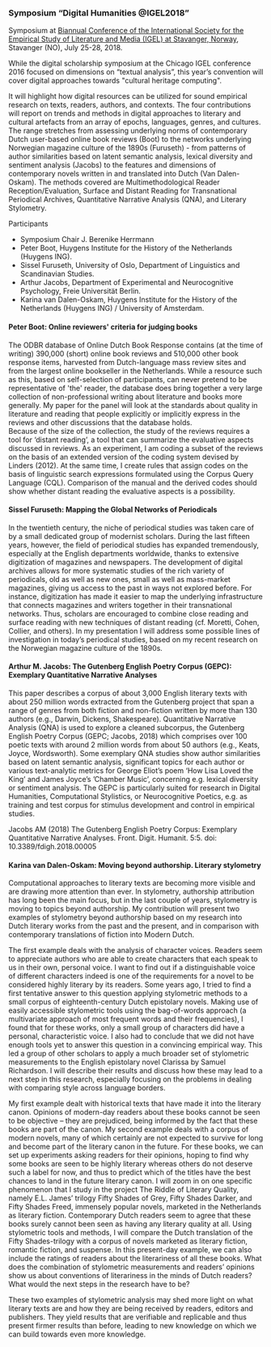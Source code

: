### Symposium “Digital Humanities @IGEL2018”

Symposium at <a href="http://igel2018.no/">Biannual Conference of the International Society for the Empirical Study of Literature and Media (IGEL) at Stavanger, Norway</a>,  Stavanger (NO), July 25-28, 2018.

While the digital scholarship symposium at the Chicago IGEL conference 2016 focused on dimensions on “textual analysis”, this year’s convention will cover digital approaches towards "cultural heritage computing". 

It will highlight how digital resources can be utilized for sound empirical research on texts, readers, authors, and contexts. The four contributions will report on trends and methods in digital approaches to literary and cultural artefacts from an array of epochs, languages, genres, and cultures. The range stretches from assessing underlying norms of contemporary Dutch user-based online book reviews (Boot) to the networks underlying Norwegian magazine culture of the 1890s (Furuseth) - from patterns of author similarities based on latent semantic analysis, lexical diversity and sentiment analysis (Jacobs) to the features and dimensions of contemporary novels written in and translated into Dutch (Van Dalen-Oskam). The methods covered are Multimethodological Reader Reception/Evaluation, Surface and Distant Reading for Transnational Periodical Archives, Quantitative Narrative Analysis (QNA), and Literary Stylometry.
 
Participants
- Symposium Chair J. Berenike Herrmann
- Peter Boot, Huygens Institute for the History of the Netherlands (Huygens ING).
- Sissel Furuseth, University of Oslo, Department of Linguistics and Scandinavian Studies.
- Arthur Jacobs, Department of Experimental and Neurocognitive Psychology, Freie Universität Berlin.
- Karina van Dalen-Oskam, Huygens Institute for the History of the Netherlands (Huygens ING) / University of Amsterdam.


#### Peter Boot: Online reviewers' criteria for judging books
 
The ODBR database of Online Dutch Book Response contains (at the time of writing) 390,000 (short) online book reviews and 510,000 other book response items, harvested from Dutch-language mass review sites and from the largest online bookseller in the Netherlands. While a resource such as this, based on self-selection of participants, can never pretend to be representative of 'the' reader, the database does bring together a very large collection of non-professional writing about literature and books more generally. My paper for the panel will look at the standards about quality in literature and reading that people explicitly or implicitly express in the reviews and other discussions that the database holds.  
Because of the size of the collection, the study of the reviews requires a tool for ‘distant reading’, a tool that can summarize the evaluative aspects discussed in reviews. As an experiment, I am coding a subset of the reviews on the basis of an extended version of the coding system devised by Linders (2012). At the same time, I create rules that assign codes on the basis of linguistic search expressions formulated using the Corpus Query Language (CQL). Comparison of the manual and the derived codes should show whether distant reading the evaluative aspects is a possibility. 



#### Sissel Furuseth: Mapping the Global Networks of Periodicals 

In the twentieth century, the niche of periodical studies was taken care of by a small dedicated group of modernist scholars. During the last fifteen years, however, the field of periodical studies has expanded tremendously, especially at the English departments worldwide, thanks to extensive digitization of magazines and newspapers. The development of digital archives allows for more systematic studies of the rich variety of periodicals, old as well as new ones, small as well as mass-market magazines, giving us access to the past in ways not explored before. For instance, digitization has made it easier to map the underlying infrastructure that connects magazines and writers together in their transnational networks. Thus, scholars are encouraged to combine close reading and surface reading with new techniques of distant reading (cf. Moretti, Cohen, Collier, and others). In my presentation I will address some possible lines of investigation in today’s periodical studies, based on my recent research on the Norwegian magazine culture of the 1890s.


#### Arthur M. Jacobs: The Gutenberg English Poetry Corpus (GEPC): Exemplary Quantitative Narrative Analyses

This paper describes a corpus of about 3,000 English literary texts with about 250 million words extracted from the Gutenberg project
that span a range of genres from both fiction and non-fiction written by more than 130 authors (e.g., Darwin, Dickens, Shakespeare).
Quantitative Narrative Analysis (QNA) is used to explore a cleaned subcorpus, the Gutenberg English Poetry Corpus (GEPC; Jacobs, 2018)
which comprises over 100 poetic texts with around 2 million words from about 50 authors (e.g., Keats, Joyce, Wordsworth). Some exemplary
QNA studies show author similarities based on latent semantic analysis, significant topics for each author or various text-analytic
metrics for George Eliot’s poem ‘How Lisa Loved the King’ and James Joyce’s ’Chamber Music’, concerning e.g. lexical diversity or
sentiment analysis. The GEPC is particularly suited for research in Digital Humanities, Computational Stylistics, or Neurocognitive
Poetics, e.g. as training and test corpus for stimulus development and control in empirical studies.

Jacobs AM (2018) The Gutenberg English Poetry Corpus: Exemplary Quantitative Narrative Analyses. Front. Digit. Humanit. 5:5. doi: 10.3389/fdigh.2018.00005 

#### Karina van Dalen-Oskam: Moving beyond authorship. Literary stylometry
Computational approaches to literary texts are becoming more visible and are drawing more attention than ever. In stylometry, authorship attribution has long been the main focus, but in the last couple of years, stylometry is moving to topics beyond authorship. My contribution will present two examples of stylometry beyond authorship based on my research into Dutch literary works from the past and the present, and in comparison with contemporary translations of fiction into Modern Dutch.

The first example deals with the analysis of character voices. Readers seem to appreciate authors who are able  to create characters that each speak to us in their own, personal voice.  I want to find out if a distinguishable voice of different characters indeed is one of the requirements for a novel to be considered highly literary by its readers. Some years ago, I tried to find a first tentative answer to this question applying stylometric methods to a small corpus of eighteenth-century Dutch epistolary novels. Making use of easily accessible stylometric tools using the bag-of-words approach (a multivariate approach of most frequent words and their frequencies), I found that for these works, only a small group of characters did have a personal, characteristic voice. I also had to conclude that we did not have enough tools yet to answer this question in a convincing empirical way. This led a group of other scholars to apply a much broader set of stylometric measurements to the English epistolary novel Clarissa by Samuel Richardson. I will describe their results and discuss how these may lead to a next step in this research, especially focusing on the problems in dealing with comparing style across language borders.

My first example dealt with historical texts that have made it into the literary canon. Opinions of modern-day readers about these books cannot be seen to be objective – they are prejudiced, being informed by the fact that these books are part of the canon. My second example deals with a corpus of modern novels, many of which certainly are not expected to survive for long and become part of the literary canon in the future. For these books, we can set up experiments asking readers for their opinions, hoping to find why some books are seen to be highly literary whereas others do not deserve such a label for now, and thus to predict which of the titles have the best chances to land in the future literary canon. I will zoom in on one specific phenomenon that I study in the project The Riddle of Literary Quality, namely E.L. James’ trilogy Fifty Shades of Grey, Fifty Shades Darker, and Fifty Shades Freed, immensely popular novels, marketed in the Netherlands as literary fiction. Contemporary Dutch readers seem to agree that these books surely cannot been seen as having any literary quality at all. Using stylometric tools and methods, I will compare the Dutch translation of the Fifty Shades-trilogy with a corpus of novels marketed as literary fiction, romantic fiction, and suspense. In this present-day example, we can also include the ratings of readers about the literariness of all these books. What does the combination of stylometric measurements and readers’ opinions  show us about conventions of literariness in the minds of Dutch readers? What would the next steps in the research have to be?

These two examples of stylometric analysis may shed more light on what literary texts are and how they are being received by readers, editors and publishers. They yield results that are verifiable and replicable and thus present firmer results than before, leading to new knowledge on which we can build towards even more knowledge.
